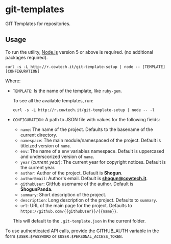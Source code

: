 # git-templates

GIT Templates for repositories.

## Usage

To run the utility, [Node.js](https://nodejs.org) version 5 or above is required. (no additional packages required).
```
curl -s -L http://r.cowtech.it/git-template-setup | node -- [TEMPLATE] [CONFIGURATION]
```

Where:

* `TEMPLATE`: Is the name of the template, like `ruby-gem`. 

    To see all the available templates, run: 
  
    ```  
    curl -s -L http://r.cowtech.it/git-template-setup | node -- -l
    ``` 

* `CONFIGURATION`: A path to JSON file with values for the following fields:  
    * `name`: The name of the project. Defaults to the basename of the current directory.
    * `namespace`: The main module/namespaced of the project. Default is titleized version of `name`.
    * `env`: The name of a env variables namespace. Default is uppercased and underscorized version of `name`.
    * `year` (*current_year*): The current year for copyright notices. Default is the current year.
    * `author`: Author of the project. Default is **Shogun**.
    * `authorEmail`: Author's email. Default is **shogun@cowtech.it**.
    * `githubUser`: GitHub username of the author. Default is **ShogunPanda**.
    * `summary`: Short description of the project.
    * `description`: Long description of the project. Defaults to `summary`.
    * `url`: URL of the main page for the project. Defaults to `https://github.com/{{githubUser}}/{{name}}`.
    
    This will default to the `.git-template.json` in the current folder.
    
To use authenticated API calls, provide the GITHUB_AUTH variable in the form `$USER:$PASSWORD` or `$USER:$PERSONAL_ACCESS_TOKEN`.
